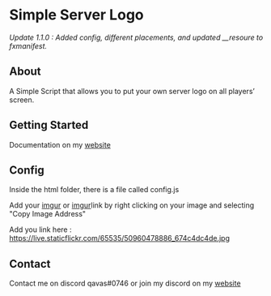 # Simple Server Logo
*Update 1.1.0 : Added config, different placements, and updated __resoure to fxmanifest.*

## About <a name = "about"></a>
A Simple Script that allows you to put your own server logo on all players’ screen.

## Getting Started <a name = "getting_started"></a>
Documentation on my <a href="https://qtprod.com/simpleserverlogo">website</a> 

## Config
Inside the html folder, there is a file called config.js

Add your <a href="https://imgur.com">imgur</a> or <a href="https://flickr.com">imgur</a>link by right clicking on your image and selecting "Copy Image Address"

Add you link here :
https://live.staticflickr.com/65535/50960478886_674c4dc4de.jpg

## Contact <a name = "contact"></a>
Contact me on discord qavas#0746 or join my discord on my <a href="https://qtprod.com">website</a> 
